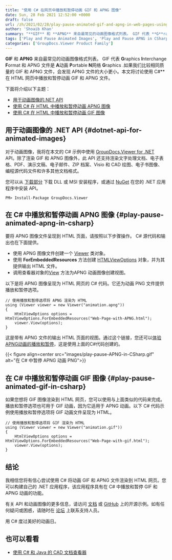 ```yaml
---
title: "使用 C# 在网页中播放和暂停动画 GIF 和 APNG 图像"
date: Sun, 28 Feb 2021 12:52:00 +0000
draft: false
url: /zh/2021/02/28/play-pause-animated-gif-and-apng-in-web-pages-using-csharp/
author: 'Shoaib Khan'
summary: "**GIF** 和 **APNG** 来自最常见的动画图像格式列表。 GIF 代表 **G**raphics **I**nterchange **F**ormat 和 APNG 文件是 **A**动画 **P**ortable **N**网络 **G**raphics .如果我们比较相同质量的 GIF 和 APNG 文件，会发现 APNG 文件的大小更小。本文将讨论使用 C#** 在 HTML 网页中播放和暂停动画 GIF 和 APNG 文件。"
tags: ['Play and Pause Animated Images', 'Play and Pause APNG in CSharp', 'Play and Pause GIF in CSharp', 'Render APNG to HTML in CSharp', 'Render GIF to HTML in CSharp']
categories: ['GroupDocs.Viewer Product Family']
---
```


**GIF** 和 **APNG** 来自最常见的动画图像格式列表。 GIF 代表 **G**raphics **I**nterchange **F**ormat 和 APNG 文件是 **A**动画 **P**ortable **N**网络 **G**raphics .如果我们比较相同质量的 GIF 和 APNG 文件，会发现 APNG 文件的大小更小。本文将讨论使用 C#** 在 HTML 网页中播放和暂停动画 GIF 和 APNG 文件。

下面将介绍以下主题：

* [用于动画图像的.NET API][1]
* [使用 C# 在 HTML 中播放和暂停动画 APNG 图像][2]
* [使用 C# 在 HTML 中播放和暂停动画 GIF 图像][3]

## 用于动画图像的 .NET API {#dotnet-api-for-animated-images}

对于动画图像，我将在本文的 C# 示例中使用 [GroupDocs.Viewer for .NET][4] API。除了渲染 GIF 和 APNG 图像外，此 API 还支持渲染文字处理文档、电子表格、PDF、演示文稿、电子邮件、ZIP 档案、Visio 和 CAD 绘图、电子书图像、编程源代码文件和许多其他文档格式。

您可以从 [下载部分][5] 下载 DLL 或 MSI 安装程序，或通过 [NuGet][6] 在您的 .NET 应用程序中安装 API。

```
PM> Install-Package GroupDocs.Viewer
```

## 在 C# 中播放和暂停动画 APNG 图像 {#play-pause-animated-apng-in-csharp}

要将 APNG 图像文件呈现到 HTML 页面，请按照以下步骤操作。 C# 源代码和输出也在下面提供。

* 使用 APNG 图像文件创建一个 [Viewer][7] 类对象。
* 使用 **ForEmbeddedResources** 方法创建 [HTMLViewOptions][8] 对象，并为其提供输出 HTML 文件。
* 调用查看器对象的[View][9] 方法为APNG 动画图像创建视图。

以下是将 APNG 图像呈现为 HTML 网页的 C# 代码。它还为动画 PNG 文件提供播放和暂停选项。

```
// 使用播放和暂停选项将 APNG 渲染为 HTML
using (Viewer viewer = new Viewer("animation.apng"))
{
    HtmlViewOptions options = HtmlViewOptions.ForEmbeddedResources("Web-Page-with-APNG.html");
    viewer.View(options);
}
```

这是带有 APNG 文件的输出 HTML 页面的视图。通过这个链接，您还可以[体验APNG动画的播放和暂停][10]，这是使用上面的C#代码创建的。



{{< figure align=center src="images/play-pause-APNG-in-CSharp.gif" alt="在 C# 中暂停 APNG 动画 PNG">}}


## 在 C# 中播放和暂停动画 GIF 图像 {#play-pause-animated-gif-in-csharp}

如果您想将 GIF 图像渲染到 HTML 网页，您可以使用与上面类似的代码来完成。播放和暂停选项也可用于 GIF 动画，因为它适用于 APNG 动画。以下 C# 代码示例使用播放和暂停选项将 GIF 动画文件呈现为 HTML。

```
// 使用播放和暂停选项将 GIF 渲染为 HTML
using (Viewer viewer = new Viewer("animation.gif"))
{
    HtmlViewOptions options = HtmlViewOptions.ForEmbeddedResources("Web-Page-with-gif.html");
    viewer.View(options);
}
```

## 结论

我相信您将有信心尝试使用 C# 将动画 GIF 和 APNG 文件渲染到 HTML 网页。您可以构建自己的 .NET 应用程序，该应用程序具有在 C# 中播放和暂停 GIF 和 APNG 动画的功能。

有关 API 和动画图像的更多信息，请访问 [文档][11] 或 [GitHub][12] 上的开源示例。如有任何疑问或困惑，请随时在 [论坛][13] 上联系支持人员。

用 C# 度过美好的动画日。

## 也可以看看

* [使用 C# 和 Java 的 CAD 文档查看器][14]







[1]: #dotnet-api-for-animated-images
[2]: #play-pause-animated-apng-in-csharp
[3]: #play-pause-animated-gif-in-csharp
[4]: https://products.groupdocs.com/viewer/net
[5]: https://downloads.groupdocs.com/viewer/net
[6]: https://www.nuget.org/packages/groupdocs.viewer
[7]: https://apireference.groupdocs.com/viewer/net/groupdocs.viewer/viewer
[8]: https://apireference.groupdocs.com/viewer/net/groupdocs.viewer.options/htmlviewoptions
[9]: https://apireference.groupdocs.com/viewer/net/groupdocs.viewer/viewer/methods/view/index
[10]: https://blog.groupdocs.com/play-pause-apng.html
[11]: https://docs.groupdocs.com/viewer/net
[12]: https://github.com/groupdocs-viewer/GroupDocs.Viewer-for-.NET
[13]: https://forum.groupdocs.com/c/viewer
[14]: https://blog.groupdocs.com/2019/07/13/viewing-cad-documents/


